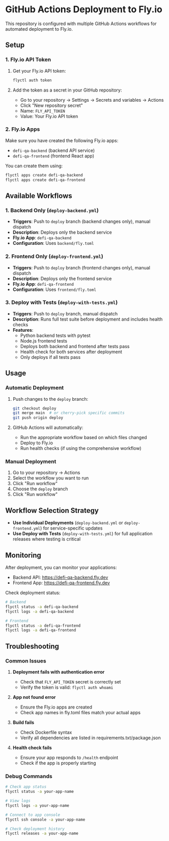 # GitHub Actions Deployment to Fly.io

This repository is configured with multiple GitHub Actions workflows for automated deployment to Fly.io.

## Setup

### 1. Fly.io API Token

1. Get your Fly.io API token:
   ```bash
   flyctl auth token
   ```

2. Add the token as a secret in your GitHub repository:
   - Go to your repository → Settings → Secrets and variables → Actions
   - Click "New repository secret"
   - Name: `FLY_API_TOKEN`
   - Value: Your Fly.io API token

### 2. Fly.io Apps

Make sure you have created the following Fly.io apps:
- `defi-qa-backend` (backend API service)
- `defi-qa-frontend` (frontend React app)

You can create them using:
```bash
flyctl apps create defi-qa-backend
flyctl apps create defi-qa-frontend
```

## Available Workflows

### 1. Backend Only (`deploy-backend.yml`)
- **Triggers**: Push to `deploy` branch (backend changes only), manual dispatch
- **Description**: Deploys only the backend service
- **Fly.io App**: `defi-qa-backend`
- **Configuration**: Uses `backend/fly.toml`

### 2. Frontend Only (`deploy-frontend.yml`)
- **Triggers**: Push to `deploy` branch (frontend changes only), manual dispatch
- **Description**: Deploys only the frontend service
- **Fly.io App**: `defi-qa-frontend`
- **Configuration**: Uses `frontend/fly.toml`

### 3. Deploy with Tests (`deploy-with-tests.yml`)
- **Triggers**: Push to `deploy` branch, manual dispatch
- **Description**: Runs full test suite before deployment and includes health checks
- **Features**:
  - Python backend tests with pytest
  - Node.js frontend tests
  - Deploys both backend and frontend after tests pass
  - Health check for both services after deployment
  - Only deploys if all tests pass

## Usage

### Automatic Deployment
1. Push changes to the `deploy` branch:
   ```bash
   git checkout deploy
   git merge main  # or cherry-pick specific commits
   git push origin deploy
   ```

2. GitHub Actions will automatically:
   - Run the appropriate workflow based on which files changed
   - Deploy to Fly.io
   - Run health checks (if using the comprehensive workflow)

### Manual Deployment
1. Go to your repository → Actions
2. Select the workflow you want to run
3. Click "Run workflow"
4. Choose the `deploy` branch
5. Click "Run workflow"

## Workflow Selection Strategy

- **Use Individual Deployments** (`deploy-backend.yml` or `deploy-frontend.yml`) for service-specific updates
- **Use Deploy with Tests** (`deploy-with-tests.yml`) for full application releases where testing is critical

## Monitoring

After deployment, you can monitor your applications:
- Backend API: https://defi-qa-backend.fly.dev
- Frontend App: https://defi-qa-frontend.fly.dev

Check deployment status:
```bash
# Backend
flyctl status -a defi-qa-backend
flyctl logs -a defi-qa-backend

# Frontend  
flyctl status -a defi-qa-frontend
flyctl logs -a defi-qa-frontend
```

## Troubleshooting

### Common Issues

1. **Deployment fails with authentication error**
   - Check that `FLY_API_TOKEN` secret is correctly set
   - Verify the token is valid: `flyctl auth whoami`

2. **App not found error**
   - Ensure the Fly.io apps are created
   - Check app names in fly.toml files match your actual apps

3. **Build fails**
   - Check Dockerfile syntax
   - Verify all dependencies are listed in requirements.txt/package.json

4. **Health check fails**
   - Ensure your app responds to `/health` endpoint
   - Check if the app is properly starting

### Debug Commands

```bash
# Check app status
flyctl status -a your-app-name

# View logs
flyctl logs -a your-app-name

# Connect to app console
flyctl ssh console -a your-app-name

# Check deployment history
flyctl releases -a your-app-name
``` 